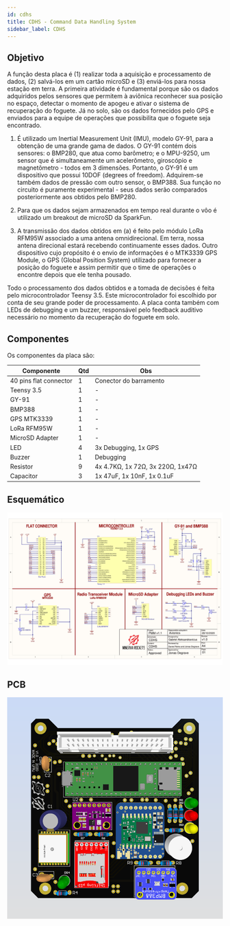 ```yaml
---
id: cdhs
title: CDHS - Command Data Handling System
sidebar_label: CDHS
---
```


## Objetivo
A função desta placa é (1) realizar toda a aquisição e processamento de dados, (2) salvá-los em um cartão microSD e (3) enviá-los para nossa estação em terra. A primeira atividade é fundamental porque são os dados adquiridos pelos sensores que permitem à aviônica reconhecer sua posição no espaço, detectar o momento de apogeu e ativar o sistema de recuperação do foguete. Já no solo, são os dados fornecidos pelo GPS e enviados para a equipe de operações que possibilita que o foguete seja encontrado.

1. É utilizado um Inertial Measurement Unit (IMU), modelo GY-91, para a obtenção de uma grande gama de dados. O GY-91 contém dois sensores: o BMP280, que atua como barômetro; e o MPU-9250, um sensor que é simultaneamente um acelerômetro, giroscópio e magnetômetro - todos em 3 dimensões. Portanto, o GY-91 é um dispositivo que possui 10DOF (degrees of freedom). Adquirem-se também dados de pressão com outro sensor, o BMP388. Sua função no circuito é puramente experimental - seus dados serão comparados posteriormente aos obtidos pelo BMP280. 

2. Para que os dados sejam armazenados em tempo real durante o vôo é utilizado um breakout de microSD da SparkFun.

3. A transmissão dos dados obtidos em (a) é feito pelo módulo LoRa RFM95W associado a uma antena omnidirecional. Em terra, nossa antena direcional estará recebendo continuamente esses dados. Outro dispositivo cujo propósito é o envio de informações é o MTK3339 GPS Module, o GPS (Global Position System) utilizado para fornecer a posição do foguete e assim permitir que o time de operações o encontre depois que ele tenha pousado.
	
Todo o processamento dos dados obtidos e a tomada de decisões é feita pelo microcontrolador Teensy 3.5. Este microcontrolador foi escolhido por conta de seu grande poder de processamento. A placa conta também com LEDs de debugging e um buzzer, responsável pelo feedback auditivo necessário no momento da recuperação do foguete em solo.


## Componentes
Os componentes da placa são:

|  Componente               |      Qtd      |  Obs  |
| -------------             |  -----------  |  ------ |
| 40 pins flat connector    |       1       | Conector do barramento |
| Teensy 3.5                |       1       | - |
| GY-91                     |       1       | - |
| BMP388                    |       1       | - |
| GPS MTK3339               |       1       | - |
| LoRa RFM95W               |       1       | - |
| MicroSD Adapter           |       1       | - |
| LED                       |       4       | 3x Debugging, 1x GPS |
| Buzzer                    |       1       | Debugging |
| Resistor                  |       9       | 4x 4.7KΩ, 1x 72Ω, 3x 220Ω, 1x47Ω |
| Capacitor                 |       3       | 1x 47uF, 1x 10nF, 1x 0.1uF |

## Esquemático
![img](../../../../static/img/docs/hardware/cdhs_schem.jpg)

## PCB
![img](../../../../static/img/docs/hardware/cdhs_pcb.png)